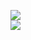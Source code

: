 [![](https://img.shields.io/badge/Made%20With-Github%20Spray-lightgrey.svg?style=for-the-badge&logo=github)](https://github.com/Annihil/github-spray#14328)  
[![](https://i.imgur.com/2DrTn0Z.gif)](https://github.com/Annihil/github-spray)